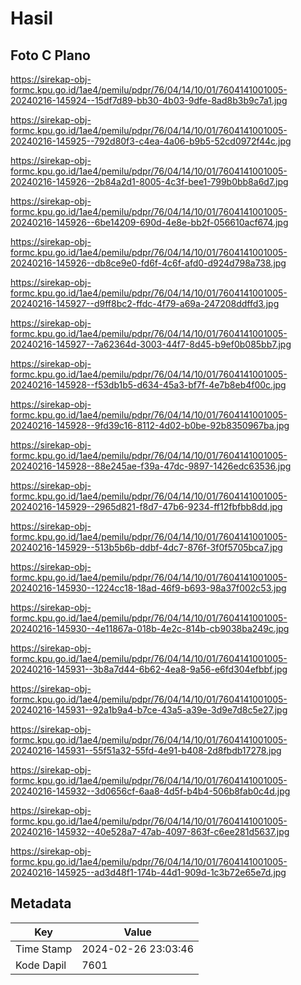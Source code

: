 # Hasil

## Foto C Plano

https://sirekap-obj-formc.kpu.go.id/1ae4/pemilu/pdpr/76/04/14/10/01/7604141001005-20240216-145924--15df7d89-bb30-4b03-9dfe-8ad8b3b9c7a1.jpg

https://sirekap-obj-formc.kpu.go.id/1ae4/pemilu/pdpr/76/04/14/10/01/7604141001005-20240216-145925--792d80f3-c4ea-4a06-b9b5-52cd0972f44c.jpg

https://sirekap-obj-formc.kpu.go.id/1ae4/pemilu/pdpr/76/04/14/10/01/7604141001005-20240216-145926--2b84a2d1-8005-4c3f-bee1-799b0bb8a6d7.jpg

https://sirekap-obj-formc.kpu.go.id/1ae4/pemilu/pdpr/76/04/14/10/01/7604141001005-20240216-145926--6be14209-690d-4e8e-bb2f-056610acf674.jpg

https://sirekap-obj-formc.kpu.go.id/1ae4/pemilu/pdpr/76/04/14/10/01/7604141001005-20240216-145926--db8ce9e0-fd6f-4c6f-afd0-d924d798a738.jpg

https://sirekap-obj-formc.kpu.go.id/1ae4/pemilu/pdpr/76/04/14/10/01/7604141001005-20240216-145927--d9ff8bc2-ffdc-4f79-a69a-247208ddffd3.jpg

https://sirekap-obj-formc.kpu.go.id/1ae4/pemilu/pdpr/76/04/14/10/01/7604141001005-20240216-145927--7a62364d-3003-44f7-8d45-b9ef0b085bb7.jpg

https://sirekap-obj-formc.kpu.go.id/1ae4/pemilu/pdpr/76/04/14/10/01/7604141001005-20240216-145928--f53db1b5-d634-45a3-bf7f-4e7b8eb4f00c.jpg

https://sirekap-obj-formc.kpu.go.id/1ae4/pemilu/pdpr/76/04/14/10/01/7604141001005-20240216-145928--9fd39c16-8112-4d02-b0be-92b8350967ba.jpg

https://sirekap-obj-formc.kpu.go.id/1ae4/pemilu/pdpr/76/04/14/10/01/7604141001005-20240216-145928--88e245ae-f39a-47dc-9897-1426edc63536.jpg

https://sirekap-obj-formc.kpu.go.id/1ae4/pemilu/pdpr/76/04/14/10/01/7604141001005-20240216-145929--2965d821-f8d7-47b6-9234-ff12fbfbb8dd.jpg

https://sirekap-obj-formc.kpu.go.id/1ae4/pemilu/pdpr/76/04/14/10/01/7604141001005-20240216-145929--513b5b6b-ddbf-4dc7-876f-3f0f5705bca7.jpg

https://sirekap-obj-formc.kpu.go.id/1ae4/pemilu/pdpr/76/04/14/10/01/7604141001005-20240216-145930--1224cc18-18ad-46f9-b693-98a37f002c53.jpg

https://sirekap-obj-formc.kpu.go.id/1ae4/pemilu/pdpr/76/04/14/10/01/7604141001005-20240216-145930--4e11867a-018b-4e2c-814b-cb9038ba249c.jpg

https://sirekap-obj-formc.kpu.go.id/1ae4/pemilu/pdpr/76/04/14/10/01/7604141001005-20240216-145931--3b8a7d44-6b62-4ea8-9a56-e6fd304efbbf.jpg

https://sirekap-obj-formc.kpu.go.id/1ae4/pemilu/pdpr/76/04/14/10/01/7604141001005-20240216-145931--92a1b9a4-b7ce-43a5-a39e-3d9e7d8c5e27.jpg

https://sirekap-obj-formc.kpu.go.id/1ae4/pemilu/pdpr/76/04/14/10/01/7604141001005-20240216-145931--55f51a32-55fd-4e91-b408-2d8fbdb17278.jpg

https://sirekap-obj-formc.kpu.go.id/1ae4/pemilu/pdpr/76/04/14/10/01/7604141001005-20240216-145932--3d0656cf-6aa8-4d5f-b4b4-506b8fab0c4d.jpg

https://sirekap-obj-formc.kpu.go.id/1ae4/pemilu/pdpr/76/04/14/10/01/7604141001005-20240216-145932--40e528a7-47ab-4097-863f-c6ee281d5637.jpg

https://sirekap-obj-formc.kpu.go.id/1ae4/pemilu/pdpr/76/04/14/10/01/7604141001005-20240216-145925--ad3d48f1-174b-44d1-909d-1c3b72e65e7d.jpg


## Metadata

| Key        | Value               |
| ---------- | ------------------- |
| Time Stamp | 2024-02-26 23:03:46 |
| Kode Dapil | 7601                |



